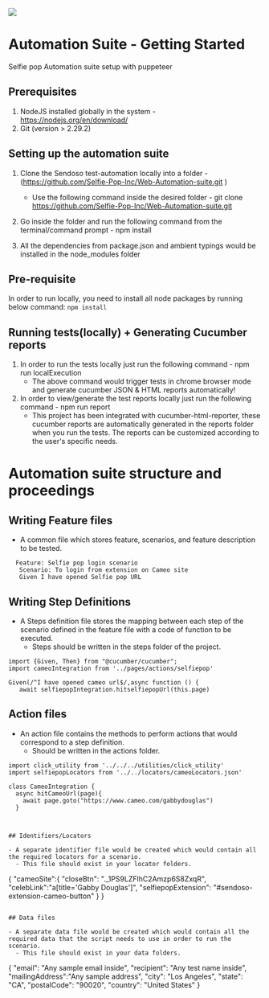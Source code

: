 ![](https://raw.githubusercontent.com/patheard/cucumber-puppeteer/master/test/screenshots/ref/cucumber-puppeteer-full.png)

# Automation Suite - Getting Started

Selfie pop Automation suite setup with puppeteer

## Prerequisites

1. NodeJS installed globally in the system - https://nodejs.org/en/download/
2. Git (version > 2.29.2)

## Setting up the automation suite

1. Clone the Sendoso test-automation locally into a folder - (https://github.com/Selfie-Pop-Inc/Web-Automation-suite.git
)
   - Use the following command inside the desired folder - git clone https://github.com/Selfie-Pop-Inc/Web-Automation-suite.git

2. Go inside the folder and run the following command from the terminal/command prompt - npm install
3. All the dependencies from package.json and ambient typings would be installed in the node_modules folder

## Pre-requisite

In order to run locally, you need to install all node packages by running below command:
`npm install`

## Running tests(locally) + Generating Cucumber reports

1. In order to run the tests locally just run the following command - npm run localExecution
   - The above command would trigger tests in chrome browser mode and generate cucumber JSON & HTML reports automatically!
2. In order to view/generate the test reports locally just run the following command - npm run report
   - This project has been integrated with cucumber-html-reporter, these cucumber reports are automatically generated in the reports folder when you run the tests. The reports can be customized according to the user's specific needs.

# Automation suite structure and proceedings

## Writing Feature files

- A common file which stores feature, scenarios, and feature description to be tested.

```@login
  Feature: Selfie pop login scenario
   Scenario: To login from extension on Cameo site
   Given I have opened Selfie pop URL

```

## Writing Step Definitions

- A Steps definition file stores the mapping between each step of the scenario defined in the feature file with a code of function to be executed.
  - Steps should be written in the steps folder of the project.

```
import {Given, Then} from "@cucumber/cucumber";
import cameoIntegration from '../pages/actions/selfiepop'

Given(/^I have opened cameo url$/,async function () {
   await selfiepopIntegration.hitselfiepopUrl(this.page)

```

## Action files

- An action file contains the methods to perform actions that would correspond to a step definition.
  - Should be written in the actions folder.

```
import click_utility from '../../../utilities/click_utility'
import selfiepopLocators from '../../locators/cameoLocators.json'

class CameoIntegration {
  async hitCameoUrl(page){
    await page.goto("https://www.cameo.com/gabbydouglas")
  }



## Identifiers/Locators

- A separate identifier file would be created which would contain all the required locators for a scenario.
  - This file should exist in your locator folders.

```
{
  "cameoSite":{
    "closeBtn": "._1PS9LZFlhC2Amzp6S8ZxqR",
    "celebLink":"a[title='Gabby Douglas']",
    "selfiepopExtension": "#sendoso-extension-cameo-button"
  }
}
```

## Data files

- A separate data file would be created which would contain all the required data that the script needs to use in order to run the scenario.
  - This file should exist in your data folders.

```
{
    "email": "Any sample email inside",
    "recipient": "Any test name inside",
    "mailingAddress":"Any sample address",
    "city": "Los Angeles",
    "state": "CA",
    "postalCode": "90020",
    "country": "United States"
}
```
